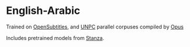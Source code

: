 # English-Arabic

Trained on [OpenSubtitles](opus.nlpl.eu/OpenSubtitles.php), and [UNPC](http://opus.nlpl.eu/UNPC.php) parallel corpuses compiled by [Opus](http://opus.nlpl.eu/index.php)

Includes pretrained models from [Stanza](https://github.com/stanfordnlp/stanza/blob/master/LICENSE).

